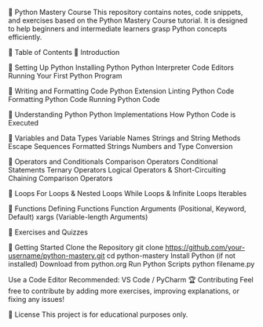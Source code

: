 🐍 Python Mastery Course
This repository contains notes, code snippets, and exercises based on the Python Mastery Course tutorial. It is designed to help beginners and intermediate learners grasp Python concepts efficiently.

📌 Table of Contents
🔹 Introduction

🔹 Setting Up Python
Installing Python
Python Interpreter
Code Editors
Running Your First Python Program

🔹 Writing and Formatting Code
Python Extension
Linting Python Code
Formatting Python Code
Running Python Code

🔹 Understanding Python
Python Implementations
How Python Code is Executed

🔹 Variables and Data Types
Variable Names
Strings and String Methods
Escape Sequences
Formatted Strings
Numbers and Type Conversion

🔹 Operators and Conditionals
Comparison Operators
Conditional Statements
Ternary Operators
Logical Operators & Short-Circuiting
Chaining Comparison Operators

🔹 Loops
For Loops & Nested Loops
While Loops & Infinite Loops
Iterables

🔹 Functions
Defining Functions
Function Arguments (Positional, Keyword, Default)
xargs (Variable-length Arguments)

🔹 Exercises and Quizzes

🚀 Getting Started
Clone the Repository
git clone https://github.com/your-username/python-mastery.git
cd python-mastery
Install Python (if not installed)
Download from python.org
Run Python Scripts
python filename.py

Use a Code Editor
Recommended: VS Code / PyCharm
🏆 Contributing
Feel free to contribute by adding more exercises, improving explanations, or fixing any issues!

🎯 License
This project is for educational purposes only.